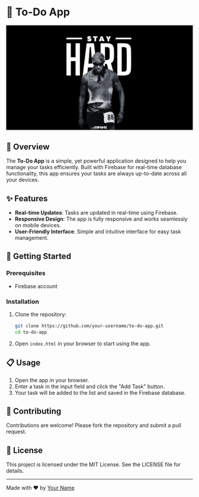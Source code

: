 # 📝 To-Do App

![To-Do App](assets/David.jpeg)

## 🌟 Overview

The **To-Do App** is a simple, yet powerful application designed to help you manage your tasks efficiently. Built with Firebase for real-time database functionality, this app ensures your tasks are always up-to-date across all your devices.

## ✨ Features

- **Real-time Updates**: Tasks are updated in real-time using Firebase.
- **Responsive Design**: The app is fully responsive and works seamlessly on mobile devices.
- **User-Friendly Interface**: Simple and intuitive interface for easy task management.

## 🚀 Getting Started

### Prerequisites

- Firebase account

### Installation

1. Clone the repository:

    ```sh
    git clone https://github.com/your-username/to-do-app.git
    cd to-do-app
    ```

2. Open `index.html` in your browser to start using the app.

📋 Usage
--------

1.  Open the app in your browser.
2.  Enter a task in the input field and click the "Add Task" button.
3.  Your task will be added to the list and saved in the Firebase database.


🤝 Contributing
---------------

Contributions are welcome! Please fork the repository and submit a pull request.

📜 License
----------

This project is licensed under the MIT License. See the LICENSE file for details.


* * * * *

Made with ❤️ by [Your Name](vscode-file://vscode-app/c:/Users/Administrator/AppData/Local/Programs/Microsoft%20VS%20Code/resources/app/out/vs/code/electron-sandbox/workbench/workbench.html "https://github.com/your-username")